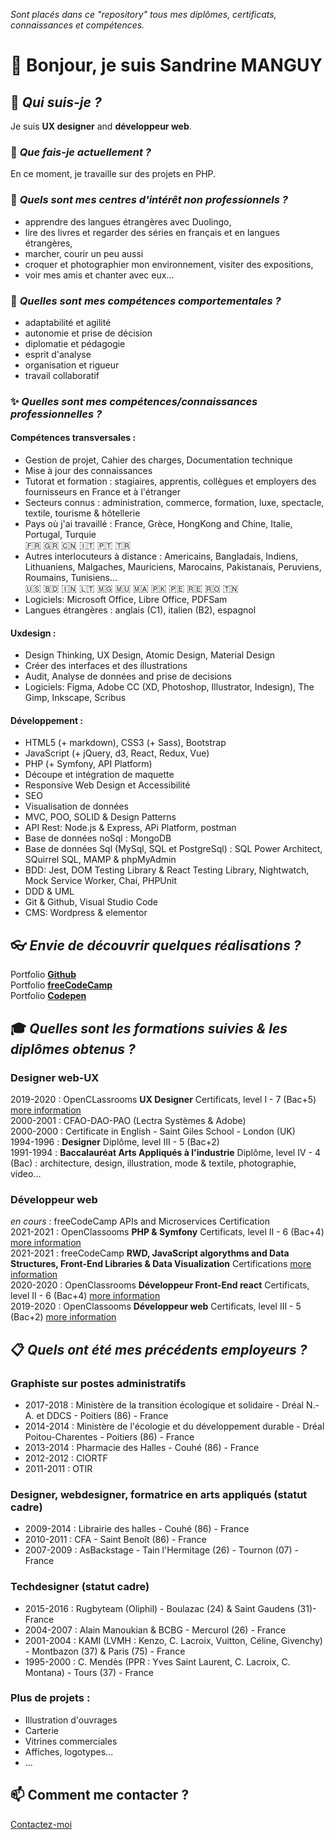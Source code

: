 *Sont placés dans ce "repository" tous mes diplômes, certificats, connaissances et compétences.*

# 👋 Bonjour, je suis **Sandrine MANGUY**

## 🔭 *Qui suis-je ?* 
Je suis **UX designer** and **développeur web**. 

### 🌱 *Que fais-je actuellement ?*
En ce moment, je travaille sur des projets en PHP.  

### 👀 *Quels sont mes centres d'intérêt non professionnels ?*
* apprendre des langues étrangères avec Duolingo, 
* lire des livres et regarder des séries en français et en langues étrangères, 
* marcher, courir un peu aussi
* croquer et photographier mon environnement, visiter des expositions,
* voir mes amis et chanter avec eux...

### 💬 *Quelles sont mes compétences comportementales ?*
* adaptabilité et agilité
* autonomie et prise de décision
* diplomatie et pédagogie
* esprit d'analyse
* organisation et rigueur
* travail collaboratif

### ✨ *Quelles sont mes compétences/connaissances professionnelles ?*
#### Compétences transversales :
* Gestion de projet, Cahier des charges, Documentation technique
* Mise à jour des connaissances
* Tutorat et formation : stagiaires, apprentis, collègues et employers des fournisseurs en France et à l'étranger
* Secteurs connus : administration, commerce, formation, luxe, spectacle, textile, tourisme & hôtellerie
* Pays où j'ai travaillé : France, Grèce, HongKong and Chine, Italie, Portugal, Turquie  
  🇫🇷 🇬🇷 🇨🇳 🇮🇹 🇵🇹 🇹🇷
* Autres interlocuteurs à distance : Americains, Bangladais, Indiens, Lithuaniens, Malgaches, Mauriciens, Marocains, Pakistanais, Peruviens, Roumains, Tunisiens...  
  🇺🇸 🇧🇩 🇮🇳 🇱🇹 🇲🇬 🇲🇺 🇲🇦 🇵🇰 🇵🇪 🇷🇪 🇷🇴 🇹🇳
* Logiciels: Microsoft Office, Libre Office, PDFSam
* Langues étrangères : anglais (C1), italien (B2), espagnol
 
#### Uxdesign :
* Design Thinking, UX Design, Atomic Design, Material Design
* Créer des interfaces et des illustrations
* Audit, Analyse de données and prise de decisions
* Logiciels: Figma, Adobe CC (XD, Photoshop, Illustrator, Indesign), The Gimp, Inkscape, Scribus

#### Développement :
* HTML5 (+ markdown), CSS3 (+ Sass), Bootstrap
* JavaScript (+ jQuery, d3, React, Redux, Vue)
* PHP (+ Symfony, API Platform)
* Découpe et intégration de maquette
* Responsive Web Design et Accessibilité
* SEO
* Visualisation de données
* MVC, POO, SOLID & Design Patterns
* API Rest: Node.js & Express, APi Platform, postman
* Base de données noSql : MongoDB 
* Base de données Sql (MySql, SQL et PostgreSql) : SQL Power Architect, SQuirrel SQL, MAMP & phpMyAdmin
* BDD: Jest, DOM Testing Library & React Testing Library, Nightwatch, Mock Service Worker, Chai, PHPUnit
* DDD & UML
* Git & Github, Visual Studio Code
* CMS: Wordpress & elementor


## 👓 *Envie de découvrir quelques réalisations ?*
Portfolio **[Github](https://github.com/s-manguy/projects)**  
Portfolio **[freeCodeCamp](https://www.freecodecamp.org/fcc3ab085a4-3e2d-4160-a445-50914111cc0d)**  
Portfolio **[Codepen](https://codepen.io/s-manguy)**  



## 🎓 *Quelles sont les formations suivies & les diplômes obtenus ?*
### Designer web-UX
2019-2020 : OpenCLassrooms **UX Designer** Certificats, level I - 7 (Bac+5) [more information](https://github.com/s-manguy/diploma/tree/main/UX-DESIGN#readme)     
2000-2001 : CFAO-DAO-PAO (Lectra Systèmes & Adobe)   
2000-2000 : Certificate in English - Saint Giles School - London (UK)  
1994-1996 : **Designer** Diplôme, level III - 5 (Bac+2)    
1991-1994 : **Baccalauréat Arts Appliqués à l'industrie** Diplôme, level IV - 4 (Bac) : architecture, design, illustration, mode & textile, photographie, video...  

### Développeur web
*en cours :* freeCodeCamp APIs and Microservices Certification   
2021-2021 : OpenClassooms **PHP & Symfony** Certificats, level II - 6 (Bac+4) [more information](https://github.com/s-manguy/diploma/blob/main/PHP/README.md)   
2021-2021 : freeCodeCamp **RWD, JavaScript algorythms and Data Structures, Front-End Libraries & Data Visualization** Certifications [more information](https://www.freecodecamp.org/fcc3ab085a4-3e2d-4160-a445-50914111cc0d)  
2020-2020 : OpenClassrooms **Développeur Front-End react** Certificats, level II - 6 (Bac+4) [more information](https://github.com/s-manguy/diploma/tree/main/FRONT-END#readme)  
2019-2020 : OpenClassooms **Développeur web** Certificats, level III - 5 (Bac+2) [more information](https://github.com/s-manguy/diploma/blob/main/WEB-DEVELOPPER#README.md) 


## 📋 *Quels ont été mes précédents employeurs ?* 
### Graphiste sur postes administratifs 
* 2017-2018 : Ministère de la transition écologique et solidaire - Dréal N.-A. et DDCS - Poitiers (86) - France
* 2014-2014 : Ministère de l'écologie et du développement durable - Dréal Poitou-Charentes - Poitiers (86) - France
* 2013-2014 : Pharmacie des Halles - Couhé (86) - France
* 2012-2012 : CIORTF
* 2011-2011 : OTIR

### Designer, webdesigner, formatrice en arts appliqués (statut cadre)
* 2009-2014 : Librairie des halles - Couhé (86) - France
* 2010-2011 : CFA - Saint Benoît (86) - France
* 2007-2009 : AsBackstage - Tain l'Hermitage (26) - Tournon (07) - France

### Techdesigner (statut cadre)
* 2015-2016 : Rugbyteam (Oliphil) - Boulazac (24) & Saint Gaudens (31)- France
* 2004-2007 : Alain Manoukian & BCBG - Mercurol (26) - France
* 2001-2004 : KAMI (LVMH : Kenzo, C. Lacroix, Vuitton, Céline, Givenchy) - Montbazon (37) & Paris (75) - France
* 1995-2000 : C. Mendès (PPR : Yves Saint Laurent, C. Lacroix, C. Montana) - Tours (37) - France

### Plus de projets :
* Illustration d'ouvrages
* Carterie
* Vitrines commerciales
* Affiches, logotypes...
* ...


## 📫 Comment me contacter ?
[Contactez-moi](https://sandrinemanguy.com/#contact)

<!--
- 👋 Hi, I’m @s-manguy
- 👀 I’m interested in design, art, reading books, drawing, walking...
- 🌱 I’m currently learning html, css, javascript and PHP : [view skills and diploma](https://github.com/s-manguy/diploma)
- 💞️ I’m looking to collaborate on ...
- 📫 How to reach me ...
-->
<!---
s-manguy/s-manguy is a ✨ special ✨ repository because its `README.md` (this file) appears on your GitHub profile.
You can click the Preview link to take a look at your changes.
--->


<!--
# Diploma/Diplômes

Find in this repository all my **Diploma, Certifications, Knowledges and Skills**.

## UX-Web Designer / Designer web-UX
2020-2020 : [OpenCLassrooms **UX Designer** Certifications, level I - 7 (Bac+5)](https://github.com/s-manguy/diploma/tree/main/UX-DESIGN#readme)     
2000-2001 : CFAO-DAO-PAO  
1994-1996 : **Designer** Diploma, level III - 5 (Bac+2)    
1991-1994 : **Baccalauréat Arts Appliqués à l'industrie** Diploma, level IV - 4 (Bac) : architecture, design, illustration, fashion design / mode & textile, photography, video...  

## Web Developer / Développeur web
### Front-End
2021-2021 : [freeCodeCamp **RWD, JavaScript algorythms and Data Structures, Front-End Libraries & Data Visualization** Certifications](https://www.freecodecamp.org/fcc3ab085a4-3e2d-4160-a445-50914111cc0d)  
2020-2020 : [OpenClassrooms **Front-end aps** Certifications, level II - 6 (Bac+4)](https://github.com/s-manguy/diploma/tree/main/FRONT-END#readme)  
2020-2020 : [OpenClassooms **web developper** Certification, level III - 5 (Bac+2)](https://github.com/s-manguy/diploma/blob/main/WEB-DEVELOPPER#README.md) 

### Back-End
*coming soon :* freeCodeCamp APIs and Microservices Certification   
2021-2021 : [OpenClassooms **PHP & Symfony aps** Certifications, level II - 6 (Bac+4)](https://github.com/s-manguy/diploma/blob/main/PHP/README.md)      
2020-2020 : [OpenClassooms **web developper** Certification, level III - 5 (Bac+2)](https://github.com/s-manguy/diploma/blob/main/WEB-DEVELOPPER#README.md)  

# Skills/Compétences
## Hard skills
* **Transversal/*transversales***
  * Update knowledges/*veille informationnelle*
  * Tutoring & teaching / *Tutorer/Tormer* : trainees/*stagiaires*, apprentices/*apprentis*, students/*étudiants*, colleagues/*collègues* and suppliers' employees/*employers des fournisseurs* in France & foreign countries / *en France et à l'étranger*
  * Known sectors / *Secteurs connus*: administration, education/*formation*, luxury industry/*luxe*, performing arts/*spectacle*, textile, tourism & hotel /*tourisme et hôtellerie*, trade/*commerce*
  * Places where I worked: France, Greece, HongKong and China, Italy, Portugal, Turkey
  * Other foreigners I worked with: Americans, Bangladeshis, Indians, Lithuanians, Malagazies, Mauritians, Morrocans, Pakistanis, Peruvians, Romanians, Tunisians... 
  * Softwares/*logiciels*: Microsoft Office, Libre Office, PDFSam
  * Foreign languages / *langues étrangères*: English (C1), Italian (B2), Spanish
* **Design/*création***
  * Design thinking: trends/tendances, moodboard/planche d'ambiance, color range / gamme de couleurs, typography/typographie, sketches/croquis...
  * UX design: research/recherche, personas, wireframes...
  * Atomic Design
  * Material Design
  * Technical drawing / dessin technique
  * Illustrations, logos/logotypes
  * Project management / Gestion de projet : UX mapping / recherche utilisateur, audit UX, Data Analysis / analyse de données, retroplanning/rétroplanning
  * Utils/outils : pen & paper / papier et crayon, markers, watercolors/Aquarelle, acrylic paint / peinture acrylique...
  * Softwares/logiciels : Adobe Photoshop, Adobe Illustrator, Adobe Indesign, Adobe XD, Figma, Inkscape, Gimp, Scribus.
* **Development/*développement***
  * RWD
  * Accessibility
  * Coding from mock-up / Intégration
  * EDI : VisualStudioCode
  * Front-End : HTML5, CSS3, Sass, Bootstrap, JavaScript, jQuery, Vue.js, React.js, Redux, d3.js
  * Back-End : node.js, Express, MongoDB, MySql, PostgreSql, PHP, Symfony
  * Testing library: Jest, DOM/React Testing Library, Nightwatch
  * CMS: Wordpress, Elementor
  * Project management / Gestion de projet : DDD, UML, technical specifications / cahier des charges, waterfall & agile methods / méthodes en cascade et agiles
  * Technical Documentation / documentation technique
## Soft skills
* adaptability & agility
* autonomy & decision making
* diplomacy & pedagogy
* analytical mind
* organization and rigor
* collaborative work
-->
